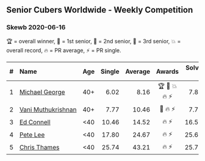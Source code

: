 ## Senior Cubers Worldwide - Weekly Competition
### Skewb 2020-06-16

🏆 = overall winner, 🥇 = 1st senior, 🥈 = 2nd senior, 🥉 = 3rd senior, 💥 = overall record, 🔥 = PR average, ⚡ = PR single.

| # | Name | Age | Single | Average | Awards | Solve 1 | Solve 2 | Solve 3 | Solve 4 | Solve 5 | Video |
| :--: | :-- | :--: | --: | --: | :--: | --: | --: | --: | --: | --: | :-- |
| 1 | [<span style="white-space: nowrap">Michael George</span>](../../persons/michael_george/skewb.md) | 40+ | 6.02 | 8.16 | 🏆 🥇 💥 🔥 ⚡ | 7.85 | 8.26 | 9.90 | 6.02 | 8.38 | [Link](https://www.facebook.com/events/296087658445428/permalink/296272458426948/) |
| 2 | [<span style="white-space: nowrap">Vani Muthukrishnan</span>](../../persons/vani_muthukrishnan/skewb.md) | 40+ | 7.77 | 10.46 | 🥈 🔥 ⚡ | 7.77 | 9.77 | 12.68 | 11.92 | 9.69 | [Link](https://www.facebook.com/events/296087658445428/permalink/297667538287440/) |
| 3 | [<span style="white-space: nowrap">Ed Connell</span>](../../persons/ed_connell/skewb.md) | <40 | 10.46 | 14.52 | 🔥 ⚡ | 16.58 | 18.49 | 12.33 | 14.65 | 10.46 | [Link](https://www.facebook.com/events/296087658445428/permalink/299496601437867/) |
| 4 | [<span style="white-space: nowrap">Pete Lee</span>](../../persons/pete_lee/skewb.md) | <40 | 17.80 | 24.67 | 🔥 ⚡ | 25.68 | 18.65 | 29.70 | 40.16 | 17.80 | [Link](https://www.facebook.com/events/296087658445428/permalink/299518714768989/) |
| 5 | [<span style="white-space: nowrap">Chris Thames</span>](../../persons/chris_thames/skewb.md) | <40 | 25.74 | 43.21 | 🔥 ⚡ | 25.74 | 40.50 | 53.56 | 36.66 | 52.47 | [Link](https://www.facebook.com/events/296087658445428/permalink/299433188110875/) |

<!-- Global site tag (gtag.js) - Google Analytics -->
<script async src="https://www.googletagmanager.com/gtag/js?id=UA-86348435-3"></script>
<script>window.dataLayer = window.dataLayer || []; function gtag() {dataLayer.push(arguments);} gtag('js', new Date()); gtag('config', 'UA-86348435-3');</script>

